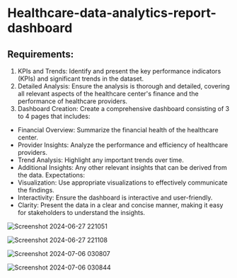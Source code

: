 # Healthcare-data-analytics-report-dashboard

## Requirements:
1. KPIs and Trends: Identify and present the key
performance indicators (KPIs) and significant trends in the
dataset.
2. Detailed Analysis: Ensure the analysis is thorough and
detailed, covering all relevant aspects of the healthcare
center's finance and the performance of healthcare
providers.
3. Dashboard Creation: Create a comprehensive
dashboard consisting of 3 to 4 pages that includes:
 - Financial Overview: Summarize the financial health of
the healthcare center.
 - Provider Insights: Analyze the performance and
efficiency of healthcare providers.
 - Trend Analysis: Highlight any important trends over
time.
 - Additional Insights: Any other relevant insights that can
be derived from the data.
Expectations:
- Visualization: Use appropriate visualizations to effectively
communicate the findings.
- Interactivity: Ensure the dashboard is interactive and
user-friendly.
- Clarity: Present the data in a clear and concise manner,
making it easy for stakeholders to understand the insights.

![Screenshot 2024-06-27 221051](https://github.com/mdnazrulislam-code/Healthcare-data-analytics-report-dashboard/assets/75695509/a89de6a8-945a-42ea-b47c-8bf137148c02)

![Screenshot 2024-06-27 221108](https://github.com/mdnazrulislam-code/Healthcare-data-analytics-report-dashboard/assets/75695509/04856043-9350-468e-917d-54a6d6caa4e9)

![Screenshot 2024-07-06 030807](https://github.com/mdnazrulislam-code/Healthcare-data-analytics-report-dashboard/assets/75695509/d2145925-bd12-49d0-84c0-fe072b3f3a19)

![Screenshot 2024-07-06 030844](https://github.com/mdnazrulislam-code/Healthcare-data-analytics-report-dashboard/assets/75695509/ef3475c5-b89d-45b9-aeff-442610b3ec80)

